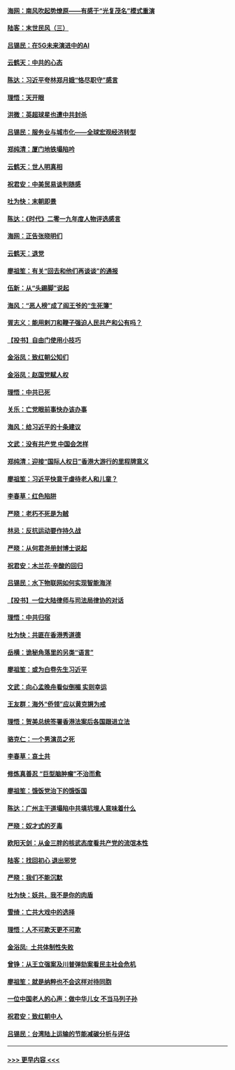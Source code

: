 #### [海网：南风吹起势燎原——有感于“光复茂名”模式重演](../pages/nsc993/n11732308.md?t=12192155) 
#### [陆客：末世民风（三）](../pages/nsc993/n11732211.md?t=12192155) 
#### [吕锡民：在5G未来演进中的AI](../pages/nsc993/n11730010.md?t=12192155) 
#### [云鹤天：中共的心态](../pages/nsc993/n11729906.md?t=12192155) 
#### [陈达：习近平夸林郑月娥“恪尽职守”感言](../pages/nsc993/n11729881.md?t=12192155) 
#### [理悟：天开眼](../pages/nsc993/n11729699.md?t=12192155) 
#### [洪微：英超球星也遭中共封杀](../pages/nsc993/n11727243.md?t=12192155) 
#### [吕锡民：服务业与城市化——全球宏观经济转型](../pages/nsc993/n11725845.md?t=12192155) 
#### [郑纯清：厦门地铁塌陷吟](../pages/nsc993/n11725813.md?t=12192155) 
#### [云鹤天：世人明真相](../pages/nsc993/n11725621.md?t=12192155) 
#### [祝君安：中美贸易谈判随感](../pages/nsc993/n11725609.md?t=12192155) 
#### [吐为快：末朝即景](../pages/nsc993/n11723365.md?t=12192155) 
#### [陈达：《时代》二零一九年度人物评选感言](../pages/nsc993/n11723337.md?t=12192155) 
#### [海网：正告张晓明们](../pages/nsc993/n11723228.md?t=12192155) 
#### [云鹤天：退党](../pages/nsc993/n11723056.md?t=12192155) 
#### [廖祖笙：有关“回去和他们再谈谈”的通报](../pages/nsc993/n11722442.md?t=12192155) 
#### [伍新：从“头踢脚”说起](../pages/nsc993/n11722429.md?t=12192155) 
#### [海风：“恶人榜”成了阎王爷的“生死簿”](../pages/nsc993/n11722272.md?t=12192155) 
#### [胥志义：能用剌刀和鞭子强迫人民共产和公有吗？](../pages/nsc993/n11720569.md?t=12192155) 
#### [【投书】自由门使用小技巧](../pages/nsc993/n11720180.md?t=12192155) 
#### [金浴凤：致红朝公知们](../pages/nsc993/n11720563.md?t=12192155) 
#### [金浴凤：赵国党赋人权](../pages/nsc993/n11720533.md?t=12192155) 
#### [理悟：中共已死](../pages/nsc993/n11720233.md?t=12192155) 
#### [关乐：亡党眼前事快办该办事](../pages/nsc993/n11719160.md?t=12192155) 
#### [海风：给习近平的十条建议](../pages/nsc993/n11717616.md?t=12192155) 
#### [文武：没有共产党 中国会怎样](../pages/nsc993/n11717584.md?t=12192155) 
#### [郑纯清：迎接“国际人权日”香港大游行的里程牌意义](../pages/nsc993/n11717417.md?t=12192155) 
#### [廖祖笙：习近平快意于虐待老人和儿童？](../pages/nsc993/n11715313.md?t=12192155) 
#### [李春草：红色陷阱](../pages/nsc993/n11715029.md?t=12192155) 
#### [严晓：老朽不死是为贼](../pages/nsc993/n11712910.md?t=12192155) 
#### [林忌：反抗运动要作持久战](../pages/nsc993/n11712623.md?t=12192155) 
#### [严晓：从何君尧册封博士说起](../pages/nsc993/n11712465.md?t=12192155) 
#### [祝君安：木兰花·辛酸的回归](../pages/nsc993/n11712381.md?t=12192155) 
#### [吕锡民：水下物联网如何实现智能海洋](../pages/nsc993/n11711158.md?t=12192155) 
#### [【投书】一位大陆律师与司法局律协的对话](../pages/nsc993/n11709675.md?t=12192155) 
#### [理悟：中共归宿](../pages/nsc993/n11710059.md?t=12192155) 
#### [吐为快：共匪在香港秀道德](../pages/nsc993/n11709979.md?t=12192155) 
#### [岳横：诡秘角落里的另类“语言”](../pages/nsc993/n11709792.md?t=12192155) 
#### [廖祖笙：或为白卷先生习近平](../pages/nsc993/n11708330.md?t=12192155) 
#### [文武：向心孟晚舟看似倒楣 实则幸运](../pages/nsc993/n11708236.md?t=12192155) 
#### [王友群：海外“侨领”应以黄克锵为戒](../pages/nsc993/n11706176.md?t=12192155) 
#### [理悟：贺美总统签署香港法案后各国跟进立法](../pages/nsc993/n11706853.md?t=12192155) 
#### [骆克仁：一个男演员之死](../pages/nsc993/n11706677.md?t=12192155) 
#### [李春草：哀土共](../pages/nsc993/n11706255.md?t=12192155) 
#### [修炼真善忍 “巨型脑肿瘤”不治而愈](../pages/nsc993/n11705340.md?t=12192155) 
#### [廖祖笙：饿饭党治下的饿饭国](../pages/nsc993/n11705085.md?t=12192155) 
#### [陈达：广州主干道塌陷中共填坑埋人意味着什么](../pages/nsc993/n11705046.md?t=12192155) 
#### [严晓：奴才式的歹毒](../pages/nsc993/n11704826.md?t=12192155) 
#### [欧阳天剑：从金三胖的核武态度看共产党的流氓本性](../pages/nsc993/n11702238.md?t=12192155) 
#### [陆客：找回初心 退出邪党](../pages/nsc993/n11702213.md?t=12192155) 
#### [严晓：我们不能沉默](../pages/nsc993/n11702110.md?t=12192155) 
#### [吐为快：妖共，我不是你的肉盾](../pages/nsc993/n11701366.md?t=12192155) 
#### [雪绮：亡共大戏中的选择](../pages/nsc993/n11699922.md?t=12192155) 
#### [理悟：人不可欺天更不可欺](../pages/nsc993/n11699657.md?t=12192155) 
#### [金浴凤:  土共体制性失败](../pages/nsc993/n11699361.md?t=12192155) 
#### [曾铮：从王立强案及川普弹劾案看民主社会危机](../pages/nsc993/n11699318.md?t=12192155) 
#### [廖祖笙：就是纳粹也不会这样对待同胞](../pages/nsc993/n11697658.md?t=12192155) 
#### [一位中国老人的心声：做中华儿女 不当马列子孙](../pages/nsc993/n11697525.md?t=12192155) 
#### [祝君安：致红朝中人](../pages/nsc993/n11697518.md?t=12192155) 
#### [吕锡民：台湾陆上运输的节能减碳分析与评估](../pages/nsc993/n11694983.md?t=12192155) 

----
#### [ >>> 更早内容 <<< ](../indexes/nsc993-earlier.md)

